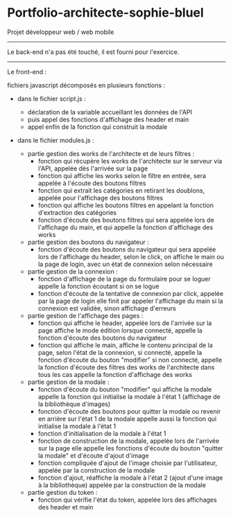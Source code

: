 # Portfolio-architecte-sophie-bluel

Projet développeur web / web mobile

--------------------------------------------------------------------
Le back-end n'a pas été touché, il est fourni pour l'exercice.

--------------------------------------------------------------------
Le front-end :

fichiers javascript décomposés en plusieurs fonctions :

* dans le fichier script.js :
	- déclaration de la variable accueillant les données de l'API
	- puis appel des fonctions d'affichage des header et main
	- appel enfin de la fonction qui construit la modale

* dans le fichier modules.js :
	- partie gestion des works de l'architecte et de leurs filtres :
		- fonction qui récupère les works de l'architecte sur le serveur via l'API,
		appelée dès l'arrivée sur la page
		- fonction qui affiche les works selon le filtre en entrée,
		sera appelée à l'écoute des boutons filtres
		- fonction qui extrait les catégories en retirant les doublons,
		appelée pour l'affichage des boutons filtres
		- fonction qui affiche les boutons filtres en appelant la fonction d'extraction des catégories
		- fonction d'écoute des boutons filtres qui sera appelée lors de l'affichage du main,
		et qui appelle la fonction d'affichage des works
	- partie gestion des boutons du navigateur :
		- fonction d'écoute des boutons du navigateur qui sera appelée lors de l'affichage du header,
		selon le click, on affiche le main ou la page de login, avec un état de connexion selon nécessaire
	- partie gestion de la connexion :
		- fonction d'affichage de la page du formulaire pour se loguer
		appelle la fonction écoutant si on se logue
		- fonction d'écoute de la tentative de connexion par click, appelée par la page de login
		elle finit par appeler l'affichage du main si la connexion est validée, sinon affichage d'erreurs
	- partie gestion de l'affichage des pages :
		- fonction qui affiche le header, appelée lors de l'arrivée sur la page
		affiche le mode édition lorsque connecté,
		appelle la fonction d'écoute des boutons du navigateur
		- fonction qui affiche le main, affiche le contenu principal de la page, selon l'état de la connexion,
		si connecté, appelle la fonction d'écoute du bouton "modifier"
		si non connecté, appelle la fonction d'écoute des filtres des works de l'architecte
		dans tous les cas appelle la fonction d'affichage des works
	- partie gestion de la modale :
		- fonction d'écoute du bouton "modifier" qui affiche la modale
		appelle la fonction qui initialise la modale à l'état 1 (affichage de la bibliothèque d'images)
		- fonction d'écoute des boutons pour quitter la modale ou revenir en arrière sur l'état 1 de la modale
		appelle aussi la fonction qui initialise la modale à l'état 1
		- fonction d'initialisation de la modale à l'état 1
		- fonction de construction de la modale, appelée lors de l'arrivée sur la page
		elle appelle les fonctions d'écoute du bouton "quitter la modale" et d'écoute d'ajout d'image
		- fonction compliquée d'ajout de l'image choisie par l'utilisateur, appelée par la construction de la modale
		- fonction d'ajout, réaffiche la modale à l'état 2 (ajout d'une image à la bibliothèque)
		appelée par la construction de la modale
	- partie gestion du token : 
		- fonction qui vérifie l'état du token, appelée lors des affichages des header et main